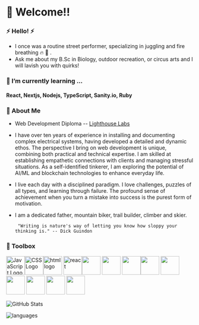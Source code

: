 # 👋 Welcome!!

 ### ⚡ Hello! ⚡
-  I once was a routine street performer, specializing in juggling and fire breathing 🔥 🚒 . 
-  Ask me about my B.Sc in Biology, outdoor recreation, or circus arts and I will lavish you with quirks!

<!--

![Streak](https://github-readme-streak-stats.herokuapp.com/?user=TeddyGavi&theme=cobalt)
**TeddyGavi/TeddyGavi** is a ✨ _special_ ✨ repository because its `README.md` (this file) appears on your GitHub profile.

Here are some ideas to get you started:

- 🔭 I’m currently working on ...
- 🌱 I’m currently learning ...
- 👯 I’m looking to collaborate on ...
- 🤔 I’m looking for help with ...
- 💬 Ask me about ...

- 😄 Pronouns: ...
- ⚡ Fun fact: ...
-->

### 🌱 I’m currently learning ...
#### React, Nextjs, Nodejs, TypeScript, Sanity.io, Ruby

### 💬 About Me
- Web Development Diploma -- [Lighthouse Labs](https://www.lighthouselabs.ca/)

- I have over ten years of experience in installing and documenting complex electrical systems, having developed a detailed and dynamic ethos. The perspective I bring on web development is unique, combining both practical and technical expertise. I am skilled at establishing empathetic connections with clients and managing stressful situations. As a self-identified tinkerer, I am exploring the potential of AI/ML and blockchain technologies to enhance everyday life.

- I live each day with a disciplined paradigm. I love challenges, puzzles of all types, and learning through failure. The profound sense of achievement when you turn a mistake into success is the purest form of motivation. 

- I am a dedicated father, mountain biker, trail builder, climber and skier.


       "Writing is nature's way of letting you know how sloppy your thinking is." -- Dick Guindon


 
 
 
 ### 🧰 Toolbox
<img src="https://cdn.jsdelivr.net/gh/devicons/devicon/icons/javascript/javascript-plain.svg" alt="JavaScript Logo" width="50" height="50"/><img src="https://cdn.jsdelivr.net/gh/devicons/devicon/icons/css3/css3-original-wordmark.svg" alt="CSS Logo" width="50" height="50"/><img src="https://cdn.jsdelivr.net/gh/devicons/devicon/icons/html5/html5-original-wordmark.svg" alt="html logo" width="50" height="50" /> <img src="https://cdn.jsdelivr.net/gh/devicons/devicon/icons/react/react-original-wordmark.svg" alt="react" width="50" height="50"/><img src="https://cdn.jsdelivr.net/gh/devicons/devicon/icons/nodejs/nodejs-plain.svg" width="50" height="50"/> <img src="https://cdn.jsdelivr.net/gh/devicons/devicon/icons/postgresql/postgresql-original.svg" width="50" height="50" /> <img src="https://cdn.jsdelivr.net/gh/devicons/devicon/icons/typescript/typescript-original.svg" width="50" height="50"/><img src="https://cdn.jsdelivr.net/gh/devicons/devicon/icons/nextjs/nextjs-line.svg" width="50" height="50"/> <img src="https://cdn.jsdelivr.net/gh/devicons/devicon/icons/ruby/ruby-plain-wordmark.svg" width="50" height="50" /> <img src="https://cdn.jsdelivr.net/gh/devicons/devicon/icons/sass/sass-original.svg" width="50" height="50"/> <img src="https://cdn.jsdelivr.net/gh/devicons/devicon/icons/express/express-original.svg" width="50" height="50"/> <img src="https://cdn.jsdelivr.net/gh/devicons/devicon/icons/ubuntu/ubuntu-plain-wordmark.svg" width="50" height="50"/> <img src="https://cdn.jsdelivr.net/gh/devicons/devicon/icons/vagrant/vagrant-original.svg" width="50" height="50"/>

![GitHub Stats](https://github-readme-stats.vercel.app/api?username=TeddyGavi&theme=cobalt)


![languages](https://github-readme-stats.vercel.app/api/top-langs/?username=TeddyGavi&theme=cobalt&hide_border=false&include_all_commits=false&count_private=true&layout=compact)
           
